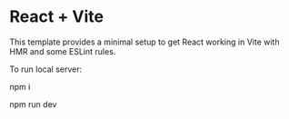 # React + Vite

This template provides a minimal setup to get React working in Vite with HMR and some ESLint rules.

To run local server:

npm i

npm run dev
